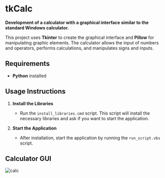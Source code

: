 # tkCalc

**Development of a calculator with a graphical interface similar to the standard Windows calculator.**

This project uses **Tkinter** to create the graphical interface and **Pillow** for manipulating graphic elements. The calculator allows the input of numbers and operators, performs calculations, and manipulates signs and inputs.

## Requirements

- **Python** installed

## Usage Instructions

1. **Install the Libraries**
   - Run the `install_libraries.cmd` script. This script will install the necessary libraries and ask if you want to start the application.

2. **Start the Application**
   - After installation, start the application by running the `run_script.vbs` script.

## Calculator GUI
![calc](https://github.com/user-attachments/assets/5fb6d16b-8ca0-4a66-b9c9-2bcdbcbb342a)
